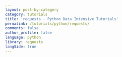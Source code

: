 ```yaml
---
layout: post-by-category
category: tutorials
title: 'requests - Python Data Intensive Tutorials'
permalink: /tutorials/python/requests/
comments: false
author_profile: false
language: python
library: requests
langSide: true
---
```

